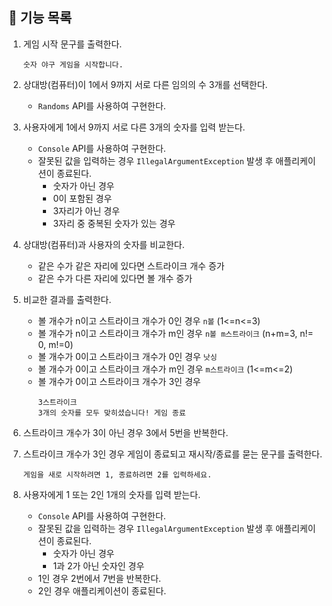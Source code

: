 ## 📄 기능 목록

1. 게임 시작 문구를 출력한다.
   ```
   숫자 야구 게임을 시작합니다.
   ```
2. 상대방(컴퓨터)이 1에서 9까지 서로 다른 임의의 수 3개를 선택한다.
    - `Randoms` API를 사용하여 구현한다.

3. 사용자에게 1에서 9까지 서로 다른 3개의 숫자를 입력 받는다.
    - `Console` API를 사용하여 구현한다.
    - 잘못된 값을 입력하는 경우 `IllegalArgumentException` 발생 후 애플리케이션이 종료된다.
        - 숫자가 아닌 경우
        - 0이 포함된 경우
        - 3자리가 아닌 경우
        - 3자리 중 중복된 숫자가 있는 경우

4. 상대방(컴퓨터)과 사용자의 숫자를 비교한다.
    - 같은 수가 같은 자리에 있다면 스트라이크 개수 증가
    - 같은 수가 다른 자리에 있다면 볼 개수 증가

5. 비교한 결과를 출력한다.
   - 볼 개수가 n이고 스트라이크 개수가 0인 경우 `n볼` (1<=n<=3)
   - 볼 개수가 n이고 스트라이크 개수가 m인 경우 `n볼 m스트라이크` (n+m=3, n!= 0, m!=0)
   - 볼 개수가 0이고 스트라이크 개수가 0인 경우 `낫싱`
   - 볼 개수가 0이고 스트라이크 개수가 m인 경우 `m스트라이크` (1<=m<=2)
   - 볼 개수가 0이고 스트라이크 개수가 3인 경우
     ```
     3스트라이크
     3개의 숫자를 모두 맞히셨습니다! 게임 종료
     ```

6. 스트라이크 개수가 3이 아닌 경우 3에서 5번을 반복한다.

7. 스트라이크 개수가 3인 경우 게임이 종료되고 재시작/종료를 묻는 문구를 출력한다.
   ```
   게임을 새로 시작하려면 1, 종료하려면 2를 입력하세요.
   ```

8. 사용자에게 1 또는 2인 1개의 숫자를 입력 받는다.
   - `Console` API를 사용하여 구현한다.
   - 잘못된 값을 입력하는 경우 `IllegalArgumentException` 발생 후 애플리케이션이 종료된다.
      - 숫자가 아닌 경우
      - 1과 2가 아닌 숫자인 경우
   - 1인 경우 2번에서 7번을 반복한다.
   - 2인 경우 애플리케이션이 종료된다.